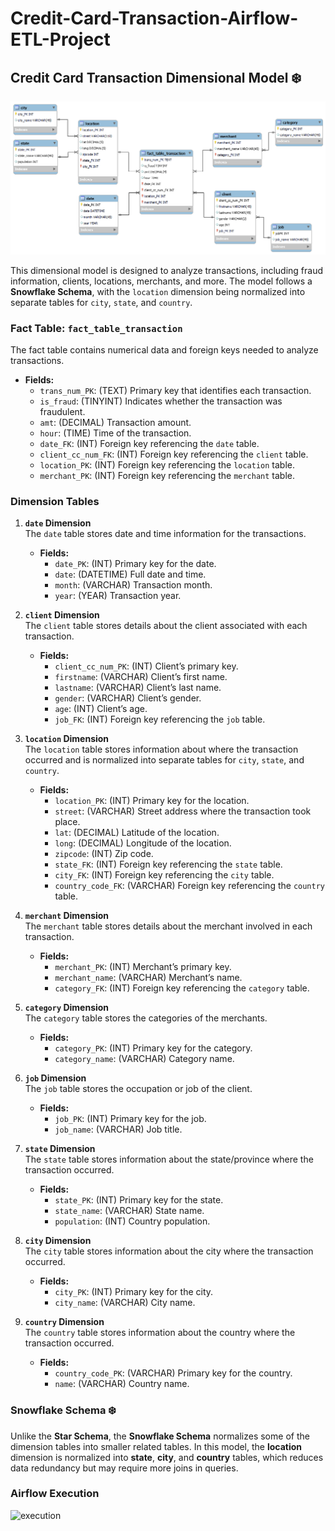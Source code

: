 # Credit-Card-Transaction-Airflow-ETL-Project

## Credit Card Transaction Dimensional Model ❄️

![Dimensional Model Diagram](./docs/db/db-model.png)

This dimensional model is designed to analyze transactions, including fraud information, clients, locations, merchants, and more. The model follows a **Snowflake Schema**, with the `location` dimension being normalized into separate tables for `city`, `state`, and `country`.

### Fact Table: `fact_table_transaction`
The fact table contains numerical data and foreign keys needed to analyze transactions.

- **Fields:**
  - `trans_num_PK`: (TEXT) Primary key that identifies each transaction.
  - `is_fraud`: (TINYINT) Indicates whether the transaction was fraudulent.
  - `amt`: (DECIMAL) Transaction amount.
  - `hour`: (TIME) Time of the transaction.
  - `date_FK`: (INT) Foreign key referencing the `date` table.
  - `client_cc_num_FK`: (INT) Foreign key referencing the `client` table.
  - `location_PK`: (INT) Foreign key referencing the `location` table.
  - `merchant_PK`: (INT) Foreign key referencing the `merchant` table.

### Dimension Tables

1. **`date` Dimension**  
   The `date` table stores date and time information for the transactions.
   - **Fields:**
     - `date_PK`: (INT) Primary key for the date.
     - `date`: (DATETIME) Full date and time.
     - `month`: (VARCHAR) Transaction month.
     - `year`: (YEAR) Transaction year.

2. **`client` Dimension**  
   The `client` table stores details about the client associated with each transaction.
   - **Fields:**
     - `client_cc_num_PK`: (INT) Client’s primary key.
     - `firstname`: (VARCHAR) Client’s first name.
     - `lastname`: (VARCHAR) Client’s last name.
     - `gender`: (VARCHAR) Client’s gender.
     - `age`: (INT) Client’s age.
     - `job_FK`: (INT) Foreign key referencing the `job` table.

3. **`location` Dimension**  
   The `location` table stores information about where the transaction occurred and is normalized into separate tables for `city`, `state`, and `country`.
   - **Fields:**
     - `location_PK`: (INT) Primary key for the location.
     - `street`: (VARCHAR) Street address where the transaction took place.
     - `lat`: (DECIMAL) Latitude of the location.
     - `long`: (DECIMAL) Longitude of the location.
     - `zipcode`: (INT) Zip code.
     - `state_FK`: (INT) Foreign key referencing the `state` table.
     - `city_FK`: (INT) Foreign key referencing the `city` table.
     - `country_code_FK`: (VARCHAR) Foreign key referencing the `country` table.

4. **`merchant` Dimension**  
   The `merchant` table stores details about the merchant involved in each transaction.
   - **Fields:**
     - `merchant_PK`: (INT) Merchant’s primary key.
     - `merchant_name`: (VARCHAR) Merchant’s name.
     - `category_FK`: (INT) Foreign key referencing the `category` table.

5. **`category` Dimension**  
   The `category` table stores the categories of the merchants.
   - **Fields:**
     - `category_PK`: (INT) Primary key for the category.
     - `category_name`: (VARCHAR) Category name.

6. **`job` Dimension**  
   The `job` table stores the occupation or job of the client.
   - **Fields:**
     - `job_PK`: (INT) Primary key for the job.
     - `job_name`: (VARCHAR) Job title.

7. **`state` Dimension**  
   The `state` table stores information about the state/province where the transaction occurred.
   - **Fields:**
     - `state_PK`: (INT) Primary key for the state.
     - `state_name`: (VARCHAR) State name.
     - `population`: (INT) Country population.

8. **`city` Dimension**  
   The `city` table stores information about the city where the transaction occurred.
   - **Fields:**
     - `city_PK`: (INT) Primary key for the city.
     - `city_name`: (VARCHAR) City name.

9. **`country` Dimension**  
   The `country` table stores information about the country where the transaction occurred.
   - **Fields:**
     - `country_code_PK`: (VARCHAR) Primary key for the country.
     - `name`: (VARCHAR) Country name.

### Snowflake Schema ❄️

Unlike the **Star Schema**, the **Snowflake Schema** normalizes some of the dimension tables into smaller related tables. In this model, the **location** dimension is normalized into **state**, **city**, and **country** tables, which reduces data redundancy but may require more joins in queries.


### Airflow Execution 

![execution](docs/evidences/execution.gif)
